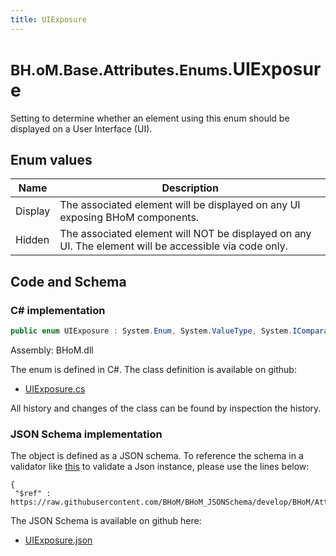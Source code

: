 ```yaml
---
title: UIExposure
---
```


# <small>BH.oM.Base.Attributes.Enums.</small>**UIExposure**

Setting to determine whether an element using this enum should be displayed on a User Interface (UI).

## Enum values

| Name            | Description                                                    |
|-----------------|----------------------------------------------------------------|
| Display |  The associated element will be displayed on any UI exposing BHoM components.  |
| Hidden |  The associated element will NOT be displayed on any UI. The element will be accessible via code only.  |


## Code and Schema

### C# implementation

``` C# title="C#"
public enum UIExposure : System.Enum, System.ValueType, System.IComparable, System.ISpanFormattable, System.IFormattable, System.IConvertible
```

Assembly: BHoM.dll

The enum is defined in C#. The class definition is available on github:

- [UIExposure.cs](https://github.com/BHoM/BHoM/blob/develop/BHoM/Attributes\Enums\UIExposure.cs)

All history and changes of the class can be found by inspection the history.
### JSON Schema implementation

The object is defined as a JSON schema. To reference the schema in a validator like [this](https://www.jsonschemavalidator.net/) to validate a Json instance, please use the lines below:

``` { .json .copy .select } title="JSON Schema"
{
 "$ref" : https://raw.githubusercontent.com/BHoM/BHoM_JSONSchema/develop/BHoM/Attributes/Enums/UIExposure.json}
```

The JSON Schema is available on github here:

- [UIExposure.json](https://github.com/BHoM/BHoM_JSONSchema/blob/develop/BHoM/Attributes/Enums/UIExposure.json)
